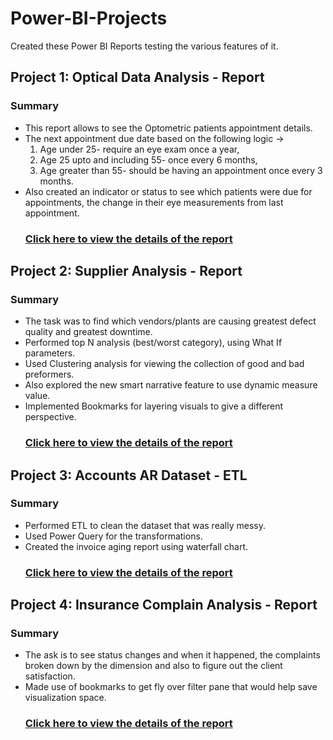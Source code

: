 # Power-BI-Projects
Created these Power BI Reports testing the various features of it. 

## Project 1: Optical Data Analysis - Report 
### Summary 
* This report allows to see the Optometric patients appointment details.
* The next appointment due date based on the following logic -> 
  1. Age under 25- require an eye exam once a year,
  2. Age 25 upto and including 55- once every 6 months,
  3. Age greater than 55- should be having an appointment once every 3 months.
* Also created an indicator or status to see which patients were due for appointments, the change in their eye measurements from last appointment.
  ### [Click here to view the details of the report](https://github.com/nancy-gl/Optical_patients_report)


## Project 2: Supplier Analysis - Report
### Summary
* The task was to find which vendors/plants are causing greatest defect quality and greatest downtime.
* Performed top N analysis (best/worst category), using What If parameters.
* Used Clustering analysis for viewing the collection of good and bad preformers.
* Also explored the new smart narrative feature to use dynamic measure value.
* Implemented Bookmarks for layering visuals to give a different perspective.
  ### [Click here to view the details of the report](https://github.com/nancy-gl/Supplier_Analysis_report)

## Project 3: Accounts AR Dataset - ETL
### Summary
* Performed ETL to clean the dataset that was really messy.
* Used Power Query for the transformations. 
* Created the invoice aging report using waterfall chart.
  ### [Click here to view the details of the report](https://github.com/nancy-gl/Accounts-AR)
  
## Project 4: Insurance Complain Analysis - Report
### Summary
* The ask is to see status changes and when it happened, the complaints broken down by the dimension and also to figure out the client satisfaction.
* Made use of bookmarks to get fly over filter pane that would help save visualization space.
  ### [Click here to view the details of the report](https://github.com/nancy-gl/Supplier_Analysis_report)



